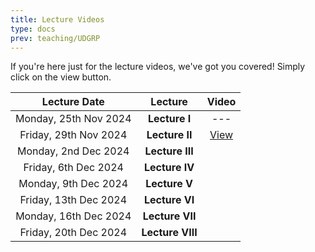 ```yaml
---
title: Lecture Videos
type: docs
prev: teaching/UDGRP
---
```

If you're here just for the lecture videos, we've got you covered! Simply click on the view button.

|     Lecture Date      |      Lecture     |    Video    |
|:---------------------:|:---------------------:|:----------------:|
| Monday, 25th Nov 2024 | **Lecture I**     | --- |
| Friday, 29th Nov 2024 | **Lecture II**    |  [View](https://drive.google.com/file/d/15HMkkSBmOjMMYW94HgiuHWbCY3PVhSSD/view?usp=sharing) |
| Monday, 2nd Dec 2024 | **Lecture III**   |   |
| Friday, 6th Dec 2024 | **Lecture IV**    |   |
| Monday, 9th Dec 2024 | **Lecture V**     |   |
| Friday, 13th Dec 2024 | **Lecture VI**    |   |
| Monday, 16th Dec 2024 | **Lecture VII**   |   |
| Friday, 20th Dec 2024 | **Lecture VIII**  |   |
